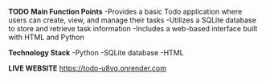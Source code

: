 **TODO**
**Main Function Points**
-Provides a basic Todo application where users can create, view, and manage their tasks
-Utilizes a SQLite database to store and retrieve task information
-Includes a web-based interface built with HTML and Python

**Technology Stack**
-Python
-SQLite database
-HTML

**LIVE WEBSITE**
https://todo-u8vq.onrender.com
